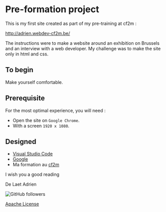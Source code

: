 # Pre-formation project
This is my first site created as part of my pre-training at cf2m :

http://adrien.webdev-cf2m.be/

The instructions were to make a website around an exhibition on Brussels and an interview with a web developer.
My challenge was to make the site only in html and css.

## To begin
Make yourself comfortable.

## Prerequisite
For the most optimal experience, you will need :
* Open the site on ``Google Chrome``.
* With a screen ``1920 x 1080``.

## Designed
  - [Visual Studio Code](https://code.visualstudio.com/) 
  - [Google](https://www.google.be/)
  - Ma formation au [cf2m](https://www.cf2m.be/)
  
 I wish you a good reading
 
 De  Laet Adrien 
 
![GitHub followers](https://img.shields.io/github/followers/mcdibou?color=4&style=social)

[Apache License](http://www.apache.org/licenses/LICENSE-2.0)
